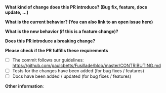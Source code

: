 **What kind of change does this PR introduce? (Bug fix, feature, docs update, ...)**



**What is the current behavior? (You can also link to an open issue here)**



**What is the new behavior (if this is a feature change)?**



**Does this PR introduce a breaking change?**



**Please check if the PR fulfills these requirements**
- [ ] The commit follows our guidelines: https://github.com/paulcbetts/Fusillade/blob/master/CONTRIBUTING.md
- [ ] Tests for the changes have been added (for bug fixes / features)
- [ ] Docs have been added / updated (for bug fixes / features)

**Other information**:

